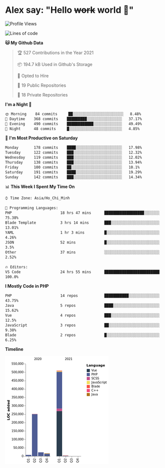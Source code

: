 # Alex say: "Hello ~~work~~ world 🐾"

<!--START_SECTION:waka-->
![Profile Views](http://img.shields.io/badge/Profile%20Views-0-blue)

![Lines of code](https://img.shields.io/badge/From%20Hello%20World%20I%27ve%20Written-810181%20lines%20of%20code-blue)

**🐱 My Github Data** 

> 🏆 527 Contributions in the Year 2021
 > 
> 📦 194.7 kB Used in Github's Storage 
 > 
> 💼 Opted to Hire
 > 
> 📜 19 Public Repositories 
 > 
> 🔑 18 Private Repositories  
 > 
**I'm a Night 🦉** 

```text
🌞 Morning    84 commits     ██░░░░░░░░░░░░░░░░░░░░░░░   8.48% 
🌆 Daytime    368 commits    █████████░░░░░░░░░░░░░░░░   37.17% 
🌃 Evening    490 commits    ████████████░░░░░░░░░░░░░   49.49% 
🌙 Night      48 commits     █░░░░░░░░░░░░░░░░░░░░░░░░   4.85%

```
📅 **I'm Most Productive on Saturday** 

```text
Monday       178 commits    ████░░░░░░░░░░░░░░░░░░░░░   17.98% 
Tuesday      122 commits    ███░░░░░░░░░░░░░░░░░░░░░░   12.32% 
Wednesday    119 commits    ███░░░░░░░░░░░░░░░░░░░░░░   12.02% 
Thursday     138 commits    ███░░░░░░░░░░░░░░░░░░░░░░   13.94% 
Friday       100 commits    ██░░░░░░░░░░░░░░░░░░░░░░░   10.1% 
Saturday     191 commits    ████░░░░░░░░░░░░░░░░░░░░░   19.29% 
Sunday       142 commits    ███░░░░░░░░░░░░░░░░░░░░░░   14.34%

```


📊 **This Week I Spent My Time On** 

```text
⌚︎ Time Zone: Asia/Ho_Chi_Minh

💬 Programming Languages: 
PHP                      18 hrs 47 mins      ██████████████████░░░░░░░   75.38% 
Blade Template           3 hrs 14 mins       ███░░░░░░░░░░░░░░░░░░░░░░   13.01% 
YAML                     1 hr 3 mins         █░░░░░░░░░░░░░░░░░░░░░░░░   4.26% 
JSON                     52 mins             █░░░░░░░░░░░░░░░░░░░░░░░░   3.5% 
Other                    37 mins             ░░░░░░░░░░░░░░░░░░░░░░░░░   2.52%

🔥 Editors: 
VS Code                  24 hrs 55 mins      █████████████████████████   100.0%

```

**I Mostly Code in PHP** 

```text
PHP                      14 repos            ███████████░░░░░░░░░░░░░░   43.75% 
Java                     5 repos             ████░░░░░░░░░░░░░░░░░░░░░   15.62% 
Vue                      4 repos             ███░░░░░░░░░░░░░░░░░░░░░░   12.5% 
JavaScript               3 repos             ██░░░░░░░░░░░░░░░░░░░░░░░   9.38% 
Blade                    2 repos             █░░░░░░░░░░░░░░░░░░░░░░░░   6.25%

```


**Timeline**

![Chart not found](https://raw.githubusercontent.com/alexzvn/alexzvn/main/charts/bar_graph.png) 


<!--END_SECTION:waka-->

